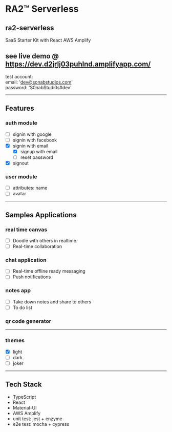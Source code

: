 # RA2™ Serverless

## ra2-serverless

SaaS Starter Kit with React AWS Amplify

## see live demo @ https://dev.d2jrlj03puhlnd.amplifyapp.com/

test account: <br />
email: 'dev@sonabstudios.com' <br />
password: 'S0nabStudi0s#dev' <br />

---

## Features

### auth module

- [ ] signin with google
- [ ] signin with facebook
- [x] signin with email
  - [x] signup with email
  - [ ] reset password
- [x] signout

### user module

- [ ] attributes: name
- [ ] avatar

---

## Samples Applications

### real time canvas

- [ ] Doodle with others in realtime.
- [ ] Real-time collaboration

### chat application

- [ ] Real-time offline ready messaging
- [ ] Push notifications

### notes app

- [ ] Take down notes and share to others
- [ ] To do list

### qr code generator

---

### themes

- [x] light
- [ ] dark
- [ ] joker

---

## Tech Stack

- TypeScript
- React
- Material-UI
- AWS Amplify
- unit test: jest + enzyme
- e2e test: mocha + cypress
